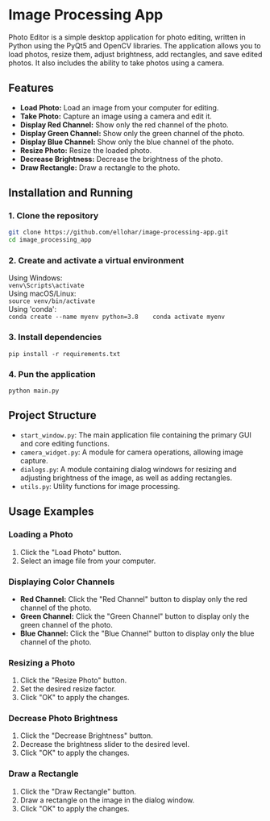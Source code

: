 # Image Processing App

Photo Editor is a simple desktop application for photo editing, written in Python using the PyQt5 and OpenCV libraries. 
The application allows you to load photos, resize them, adjust brightness, add rectangles, and save edited photos. 
It also includes the ability to take photos using a camera.

## Features
* **Load Photo:** Load an image from your computer for editing.
* **Take Photo:** Capture an image using a camera and edit it.
* **Display Red Channel:** Show only the red channel of the photo.
* **Display Green Channel:** Show only the green channel of the photo.
* **Display Blue Channel:** Show only the blue channel of the photo.
* **Resize Photo:** Resize the loaded photo.
* **Decrease Brightness:** Decrease the brightness of the photo.
* **Draw Rectangle:** Draw a rectangle to the photo.

## Installation and Running
### 1. Clone the repository
```sh
git clone https://github.com/ellohar/image-processing-app.git
cd image_processing_app
```
### 2. Create and activate a virtual environment
Using Windows:   
`venv\Scripts\activate`   
Using macOS/Linux:   
`source venv/bin/activate`   
Using 'conda':   
`conda create --name myenv python=3.8   
conda activate myenv`   
### 3. Install dependencies
`pip install -r requirements.txt`
### 4. Pun the application
`python main.py`

## Project Structure
* `start_window.py`: The main application file containing the primary GUI and core editing functions.
* `camera_widget.py`: A module for camera operations, allowing image capture.
* `dialogs.py`: A module containing dialog windows for resizing and adjusting brightness of the image, as well as adding rectangles.
* `utils.py`: Utility functions for image processing.

## Usage Examples
### Loading a Photo
1. Click the "Load Photo" button.
2. Select an image file from your computer.
### Displaying Color Channels
* **Red Channel:** Click the "Red Channel" button to display only the red channel of the photo.
* **Green Channel:** Click the "Green Channel" button to display only the green channel of the photo.
* **Blue Channel:** Click the "Blue Channel" button to display only the blue channel of the photo.
### Resizing a Photo
1. Click the "Resize Photo" button.
2. Set the desired resize factor.
3. Click "OK" to apply the changes.
### Decrease Photo Brightness
1. Click the "Decrease Brightness" button.
2. Decrease the brightness slider to the desired level.
3. Click "OK" to apply the changes.
### Draw a Rectangle
1. Click the "Draw Rectangle" button.
2. Draw a rectangle on the image in the dialog window.
3. Click "OK" to apply the changes.
